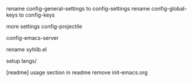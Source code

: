 rename config-general-settings to config-settings
rename config-global-keys to config-keys

more settings
config-projectile

config-emacs-server

rename xyhlib.el

setup langs/

[readme] usage section in readme
remove init-emacs.org
